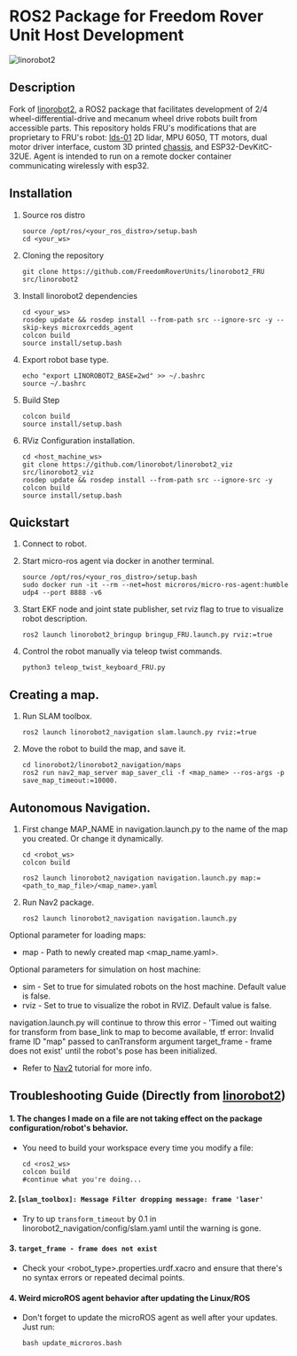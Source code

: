 # ROS2 Package for Freedom Rover Unit Host Development
![linorobot2](docs/linorobot2.gif)

## Description
Fork of [linorobot2](https://github.com/linorobot/linorobot2), a ROS2 package that facilitates development of 2/4 wheel-differential-drive and mecanum wheel drive robots built from accessible parts. This repository holds FRU's modifications that are proprietary to FRU's robot: [lds-01](https://github.com/ROBOTIS-GIT/hls_lfcd_lds_driver) 2D lidar, MPU 6050, TT motors, dual motor driver interface, custom 3D printed [chassis](https://www.printables.com/en/model/355730-two-wheeled-robot-chassis/files), and ESP32-DevKitC-32UE. Agent is intended to run on a remote docker container communicating wirelessly with esp32.   

## Installation
1. Source ros distro
   ```
   source /opt/ros/<your_ros_distro>/setup.bash
   cd <your_ws>
   ```

2. Cloning the repository
   ```
   git clone https://github.com/FreedomRoverUnits/linorobot2_FRU src/linorobot2
   ```
3. Install linorobot2 dependencies
   ```
   cd <your_ws>
   rosdep update && rosdep install --from-path src --ignore-src -y --skip-keys microxrcedds_agent
   colcon build
   source install/setup.bash
   ```
4. Export robot base type.
   ```
   echo "export LINOROBOT2_BASE=2wd" >> ~/.bashrc
   source ~/.bashrc
   ```
5. Build Step
   ```
   colcon build
   source install/setup.bash
   ```
6. RViz Configuration installation.
   ```
   cd <host_machine_ws>
   git clone https://github.com/linorobot/linorobot2_viz src/linorobot2_viz
   rosdep update && rosdep install --from-path src --ignore-src -y 
   colcon build
   source install/setup.bash
   ```

## Quickstart
1. Connect to robot.
2. Start micro-ros agent via docker in another terminal.
   ```
   source /opt/ros/<your_ros_distro>/setup.bash
   sudo docker run -it --rm --net=host microros/micro-ros-agent:humble udp4 --port 8888 -v6
   ```

3. Start EKF node and joint state publisher, set rviz flag to true to visualize robot description.
   ```
   ros2 launch linorobot2_bringup bringup_FRU.launch.py rviz:=true
   ```
4. Control the robot manually via teleop twist commands.
   ```
   python3 teleop_twist_keyboard_FRU.py
   ```

## Creating a map. 

1. Run SLAM toolbox.
   ```
   ros2 launch linorobot2_navigation slam.launch.py rviz:=true
   ``` 
2. Move the robot to build the map, and save it.
   ```
   cd linorobot2/linorobot2_navigation/maps
   ros2 run nav2_map_server map_saver_cli -f <map_name> --ros-args -p save_map_timeout:=10000.
   ```

## Autonomous Navigation.
1. First change MAP_NAME in navigation.launch.py to the name of the map you created. Or change it dynamically.
   ```
   cd <robot_ws>
   colcon build

   ros2 launch linorobot2_navigation navigation.launch.py map:=<path_to_map_file>/<map_name>.yaml
   ```
2. Run Nav2 package.
   ```
   ros2 launch linorobot2_navigation navigation.launch.py
   ```

Optional parameter for loading maps:

* map - Path to newly created map <map_name.yaml>.
  
Optional parameters for simulation on host machine:

* sim - Set to true for simulated robots on the host machine. Default value is false.
* rviz - Set to true to visualize the robot in RVIZ. Default value is false.

navigation.launch.py will continue to throw this error - 'Timed out waiting for transform from base_link to map to become available, tf error: Invalid frame ID "map" passed to canTransform argument target_frame - frame does not exist' until the robot's pose has been initialized.
- Refer to [Nav2](https://navigation.ros.org/tutorials/docs/navigation2_on_real_turtlebot3.html#initialize-the-location-of-turtlebot-3) tutorial for more info.
## Troubleshooting Guide (Directly from [linorobot2](https://github.com/linorobot/linorobot2))
#### 1. The changes I made on a file are not taking effect on the package configuration/robot's behavior.
- You need to build your workspace every time you modify a file:

   ```
   cd <ros2_ws>
   colcon build
   #continue what you're doing...
   ```

#### 2. [`slam_toolbox]: Message Filter dropping message: frame 'laser'`
- Try to up `transform_timeout` by 0.1 in linorobot2_navigation/config/slam.yaml until the warning is gone.


#### 3. `target_frame - frame does not exist`
- Check your <robot_type>.properties.urdf.xacro and ensure that there's no syntax errors or repeated decimal points.

#### 4. Weird microROS agent behavior after updating the Linux/ROS
- Don't forget to update the microROS agent as well after your updates. Just run:
    
   ```
   bash update_microros.bash
   ```
